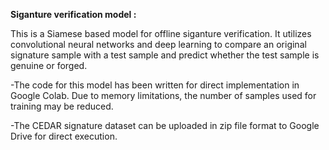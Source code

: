**Siganture verification model :**

This is a Siamese based model for offline siganture verification. It utilizes convolutional neural networks and deep learning to compare an original signature sample with a test sample and predict whether the test sample is genuine or forged.

-The code for this model has been written for direct implementation in Google Colab. Due to memory limitations, the number of    samples used for training may be reduced.

-The CEDAR signature dataset can be uploaded in zip file format to Google Drive for direct execution.
